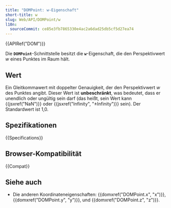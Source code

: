 ```yaml
---
title: "DOMPoint: w-Eigenschaft"
short-title: w
slug: Web/API/DOMPoint/w
l10n:
  sourceCommit: ce85e3fb7865330e4ac2a6dad25db5cf5d27ea74
---
```


{{APIRef("DOM")}}

Die **`DOMPoint`**-Schnittstelle besitzt die
**`w`**-Eigenschaft, die den Perspektivwert _w_ eines Punktes im Raum hält.

## Wert

Ein Gleitkommawert mit doppelter Genauigkeit, der den Perspektivwert _w_ des
Punktes angibt. Dieser Wert ist **unbeschränkt**, was bedeutet, dass er
unendlich oder ungültig sein darf (das heißt, sein Wert kann {{jsxref("NaN")}} oder {{jsxref("Infinity", "±Infinity")}} sein).
Der Standardwert ist 1,0.

## Spezifikationen

{{Specifications}}

## Browser-Kompatibilität

{{Compat}}

## Siehe auch

- Die anderen Koordinateneigenschaften: {{domxref("DOMPoint.x", "x")}},
  {{domxref("DOMPoint.y", "y")}}, und {{domxref("DOMPoint.z", "z")}}.
